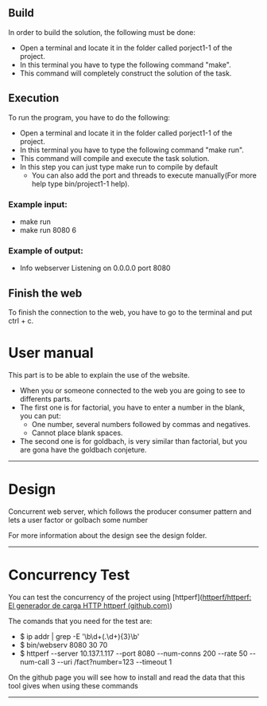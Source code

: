 ## Build

In order to build the solution, the following must be done:

* Open a terminal and locate it in the folder called porject1-1 of the project.
* In this terminal you have to type the following command "make".
* This command will completely construct the solution of the task.

## Execution

To run the program, you have to do the following:

* Open a terminal and locate it in the folder called porject1-1 of the project.
* In this terminal you have to type the following command "make run".
* This command will compile and execute the task solution.
* In this step you can just type make run to compile by default
  * You can also add the port and threads to execute manually(For more help type bin/project1-1 help).

### Example input:
* make run
* make run 8080 6

### Example of output:
* Info    webserver       Listening on 0.0.0.0 port 8080


## Finish the web

To finish the connection to the web, you have to go to the terminal and put ctrl + c.
# User manual

This part is to be able to explain the use of the website.
* When you or someone connected to the web you are going to see to differents parts.
* The first one is for factorial, you have to enter a number in the blank, you can put:
  * One number, several numbers followed by commas and negatives.
  * Cannot place blank spaces.
* The second one is for goldbach, is very similar than factorial, but you are gona have the goldbach conjeture.
***

# Design

Concurrent web server, which follows the producer consumer pattern and lets a user factor or golbach some number

  

For more information about the design see the design folder.

  

***
# Concurrency Test

You can test the concurrency of the project using [httperf]([httperf/httperf: El generador de carga HTTP httperf (github.com)](https://github.com/httperf/httperf))

The comands that you need for the test are:
* $ ip addr | grep -E '\b\d+(\.\d+){3}\b'
* $ bin/webserv 8080 30 70
* $ httperf --server 10.137.1.117 --port 8080 --num-conns 200 --rate 50 --num-call 3 --uri /fact?number=123 --timeout 1

On the github page you will see how to install and read the data that this tool gives when using these commands

***
